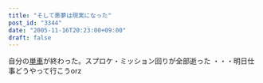```yaml
---
title: "そして悪夢は現実になった"
post_id: "3344"
date: "2005-11-16T20:23:00+09:00"
draft: false
---
```



自分の[単車](/tag/yb-1)が終わった。スプロケ・ミッション回りが全部逝った ・・・明日仕事どうやって行こうorz
